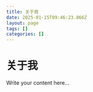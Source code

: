 ```yaml
---
title: 关于我
date: 2025-01-15T09:46:23.866Z
layout: page
tags: []
categories: []
---
```


# 关于我

Write your content here...
